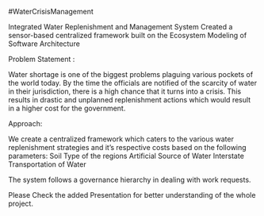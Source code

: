 #WaterCrisisManagement

Integrated Water Replenishment and Management System Created a sensor-based centralized framework 
built on the Ecosystem Modeling of Software Architecture 


Problem Statement :

Water shortage is one of the biggest problems plaguing various pockets of the world today. 
By the time the officials are notified of the scarcity of water in their jurisdiction, there is a high chance that 
it turns into a crisis.
This results in drastic and unplanned replenishment actions which would result in a higher cost for the government.

Approach:

We create a centralized framework which caters to the various water replenishment strategies and it’s respective costs based on the following parameters:
  Soil Type of the regions
  Artificial Source of Water
  Interstate Transportation of Water

The system follows a governance hierarchy in dealing with work requests.

Please Check the added Presentation for better understanding of the whole project.
